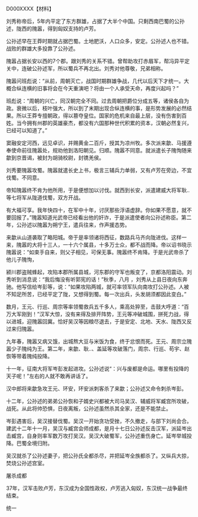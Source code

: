D000XXXX【材料】

刘秀称帝后，5年内平定了东方群雄，占据了大半个中国。只剩西南巴蜀的公孙述，陇西的隗嚣，得到匈奴支持的卢芳。

公孙述早在王莽时期就占据巴蜀。土地肥沃，人口众多，安定。公孙述人也不错。战败的群雄大多投靠了公孙述。

隗嚣占据长安以西的7个郡。跟刘秀的关系不错。曾帮助攻打赤眉军，帮冯异平定关中，连破公孙述军，所以蜀兵不再北出。刘秀对他尊敬，兄弟相称。

隗嚣问班彪说：“从前，周朝灭亡，战国时期群雄争战，几代以后天下才统一。大概合纵连横的旧事将会在今天重演吧？将由一个人承受天命，再度兴起吗？”

班彪说：“周朝的兴亡，同汉朝完全不同。过去周朝把爵位分成五等，诸侯各自为政。衰微以后，枝叶强大，所以到了末期出现合纵连横的事，是形势发展的必然结果。所以王莽专擅朝政，得以篡夺皇位。国家的危机来自最上层，没有伤害到百姓。当今拥有州郡的英雄豪杰，都没有六国那种世代积累的资本，汉朝必然复兴，已经可以知道了。”

窦融安定河西，远见卓识，并赐黄金二百斤，授其为凉州牧。多次派来歙、马援遵奉使命前往隗嚣处，规劝他到洛阳朝见。归顺。隗嚣不同意。就派遣长子隗恂随来歙到京晋谒，被封为胡骑校尉，封镌羌侯。

刘秀要隗嚣攻蜀。隗嚣就遣长史上书，极言三辅兵力单弱，又有卢芳在旁边，不宜伐蜀。不同意。

帝知隗嚣终不肯为他所用，于是便想加以讨伐。就西到长安，派遣建威大将军耿..等七将军从陇道伐蜀，双方开战。

有大福可享。我年快四十，在军中十年，讨厌那些浮语虚辞。你如果不愿意，就不要回报了。”隗嚣知道光武帝已经看出他的奸诈，于是派遣使者向公孙述称臣。第二年，公孙述以隗嚣为朔宁王，遣兵往来，作声援态势。

来歙从山道袭取了略阳城。帝于是率领诸将西征，数路兵马齐向陇进伐。这样一来，隗嚣的大将十三人，一十六个属县，十多万士众，都不战而降。帝以诏书晓示隗嚣说：“如束手自来，则父子相见，可保无事。隗嚣终不肯降。于是光武帝杀了他儿子隗恂，

颍川郡盗贼蜂起，攻陷本郡所属县城，河东郡的守军也叛变了，京都洛阳震动。刘秀听到消息说：“我后悔没有听郭宪的话！”秋季，八月 ，刘秀从上县日夜向东奔驰。他写信给岑彭等，说：“如果攻陷两城，就可率领军队向南攻打公孙述。人被不知足所苦，已经平定了陇，又想得到蜀。每一次出兵，头发胡须都因此变白。”

数月，王元、行巡、周宗等率领蜀救兵五千多人，乘高处猝至，击鼓大呼道：“百万大军刚到！”汉军大惊，没有来得及排开阵势，王元等冲破城围，拼死力战，得以进城，迎隗嚣回冀。恰好吴汉等因粮尽退去，于是安定、北地、天水、陇西又反过来归隗嚣。

九年春，隗嚣又病又饿，出城熬大豆与米饭为食，终于忿恨而死。王元、周宗立隗嚣少子隗纯为王。第二年，来歙、耿..、盖延等攻破落门，周宗、行巡、苟宇、赵恢等带着隗纯投降。









十一年，征南大将军岑彭发起进攻。公孙述说“：兴与废都是命运。哪里有投降的天子呢！”左右的人就不敢再讲话了。

汉中郎将来歙急攻王元、环安，环安派刺客杀了来歙；公孙述又命令刺杀岑彭。

十二年，公孙述的弟弟公孙恢和子婿史兴都被大司马吴汉、辅威将军臧宫所攻破，战死。从此将帅恐惧，日夜离叛，公孙述虽然杀其全家，还是不能禁止。

岑彭遇害后，吴汉接替伐蜀。吴汉一开始贪功受挫，不久撤走，与部下刘尚会合。建武十二年十一月，吴汉与臧宫会师成都，是月十七日公孙述反击汉军，派延岑出击臧宫，自身则率军数万攻打吴汉。吴汉大破蜀军，公孙述重伤身亡。延岑举城投降。巴蜀全境归附。

吴汉就杀了公孙述妻子，把公孙氏全都杀尽，并把延岑全族都杀了。又纵兵大掠，焚烧公孙述宫室。

屠杀成都

37年，汉军击败卢芳，东汉成为全国性政权，卢芳逃入匈奴，东汉统一战争最终结束。

统一



